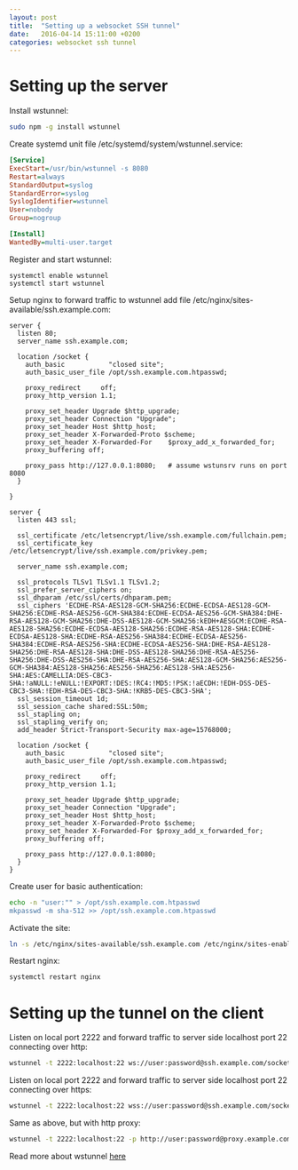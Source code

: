 ```yaml
---
layout: post
title:  "Setting up a websocket SSH tunnel"
date:   2016-04-14 15:11:00 +0200
categories: websocket ssh tunnel
---
```


# Setting up the server

Install wstunnel:

``` bash
sudo npm -g install wstunnel
```

Create systemd unit file /etc/systemd/system/wstunnel.service:

``` ini
[Service]
ExecStart=/usr/bin/wstunnel -s 8080
Restart=always
StandardOutput=syslog
StandardError=syslog
SyslogIdentifier=wstunnel
User=nobody
Group=nogroup

[Install]
WantedBy=multi-user.target
```

Register and start wstunnel:

```
systemctl enable wstunnel
systemctl start wstunnel
```

Setup nginx to forward traffic to wstunnel add file /etc/nginx/sites-available/ssh.example.com:

``` nginx
server {
  listen 80;
  server_name ssh.example.com;

  location /socket {
    auth_basic           "closed site";
    auth_basic_user_file /opt/ssh.example.com.htpasswd;

    proxy_redirect     off;
    proxy_http_version 1.1;

    proxy_set_header Upgrade $http_upgrade;
    proxy_set_header Connection "Upgrade";
    proxy_set_header Host $http_host;
    proxy_set_header X-Forwarded-Proto $scheme;
    proxy_set_header X-Forwarded-For    $proxy_add_x_forwarded_for;
    proxy_buffering off;

    proxy_pass http://127.0.0.1:8080;   # assume wstunsrv runs on port 8080
  }

}

server {
  listen 443 ssl;

  ssl_certificate /etc/letsencrypt/live/ssh.example.com/fullchain.pem;
  ssl_certificate_key /etc/letsencrypt/live/ssh.example.com/privkey.pem;

  server_name ssh.example.com;

  ssl_protocols TLSv1 TLSv1.1 TLSv1.2;
  ssl_prefer_server_ciphers on;
  ssl_dhparam /etc/ssl/certs/dhparam.pem;
  ssl_ciphers 'ECDHE-RSA-AES128-GCM-SHA256:ECDHE-ECDSA-AES128-GCM-SHA256:ECDHE-RSA-AES256-GCM-SHA384:ECDHE-ECDSA-AES256-GCM-SHA384:DHE-RSA-AES128-GCM-SHA256:DHE-DSS-AES128-GCM-SHA256:kEDH+AESGCM:ECDHE-RSA-AES128-SHA256:ECDHE-ECDSA-AES128-SHA256:ECDHE-RSA-AES128-SHA:ECDHE-ECDSA-AES128-SHA:ECDHE-RSA-AES256-SHA384:ECDHE-ECDSA-AES256-SHA384:ECDHE-RSA-AES256-SHA:ECDHE-ECDSA-AES256-SHA:DHE-RSA-AES128-SHA256:DHE-RSA-AES128-SHA:DHE-DSS-AES128-SHA256:DHE-RSA-AES256-SHA256:DHE-DSS-AES256-SHA:DHE-RSA-AES256-SHA:AES128-GCM-SHA256:AES256-GCM-SHA384:AES128-SHA256:AES256-SHA256:AES128-SHA:AES256-SHA:AES:CAMELLIA:DES-CBC3-SHA:!aNULL:!eNULL:!EXPORT:!DES:!RC4:!MD5:!PSK:!aECDH:!EDH-DSS-DES-CBC3-SHA:!EDH-RSA-DES-CBC3-SHA:!KRB5-DES-CBC3-SHA';
  ssl_session_timeout 1d;
  ssl_session_cache shared:SSL:50m;
  ssl_stapling on;
  ssl_stapling_verify on;
  add_header Strict-Transport-Security max-age=15768000;

  location /socket {
    auth_basic           "closed site";
    auth_basic_user_file /opt/ssh.example.com.htpasswd;

    proxy_redirect     off;
    proxy_http_version 1.1;

    proxy_set_header Upgrade $http_upgrade;
    proxy_set_header Connection "Upgrade";
    proxy_set_header Host $http_host;
    proxy_set_header X-Forwarded-Proto $scheme;
    proxy_set_header X-Forwarded-For $proxy_add_x_forwarded_for;
    proxy_buffering off;

    proxy_pass http://127.0.0.1:8080;
  }
}
```

Create user for basic authentication:

``` bash
echo -n "user:"" > /opt/ssh.example.com.htpasswd
mkpasswd -m sha-512 >> /opt/ssh.example.com.htpasswd
```

Activate the site:

``` bash
ln -s /etc/nginx/sites-available/ssh.example.com /etc/nginx/sites-enabled/ssh.example.com
```

Restart nginx:

``` bash
systemctl restart nginx
```

# Setting up the tunnel on the client

Listen on local port 2222 and forward traffic to server side localhost port 22 connecting over http:

``` bash
wstunnel -t 2222:localhost:22 ws://user:password@ssh.example.com/socket
```

Listen on local port 2222 and forward traffic to server side localhost port 22 connecting over https:

``` bash
wstunnel -t 2222:localhost:22 wss://user:password@ssh.example.com/socket
```

Same as above, but with http proxy:

``` bash
wstunnel -t 2222:localhost:22 -p http://user:password@proxy.example.com:8080 wss://user:password@ssh.example.com/socket
```

Read more about wstunnel [here](https://www.npmjs.com/package/wstunnel)
